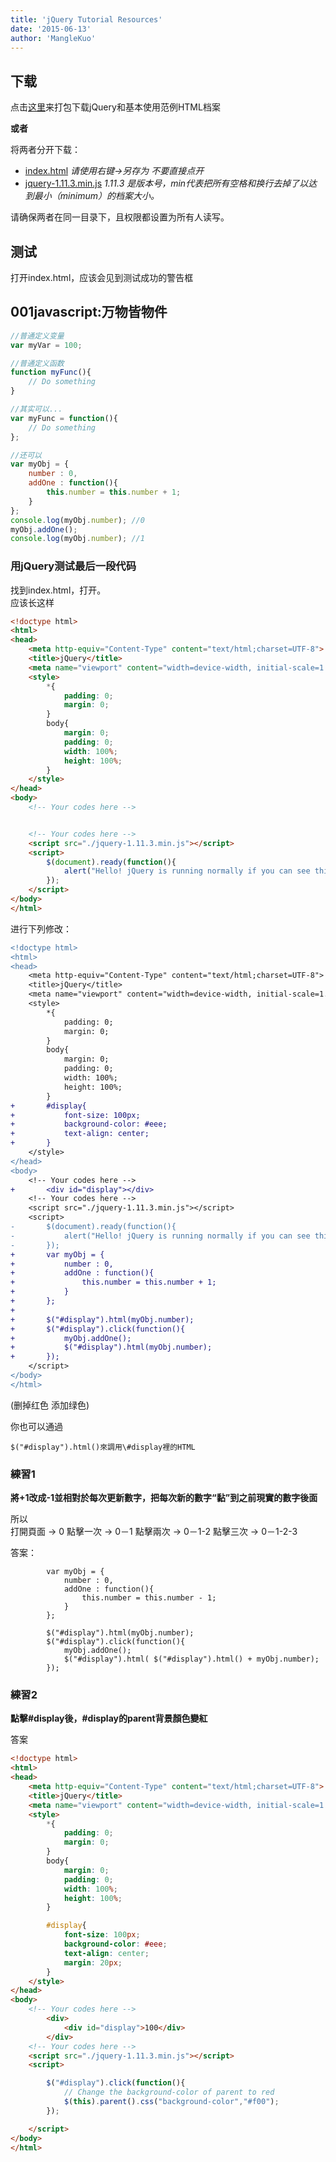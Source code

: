 ```yaml
---
title: 'jQuery Tutorial Resources'
date: '2015-06-13'
author: 'MangleKuo'
---
```


## 下载

点击[这里](../file/files/jquery-tutorial-resources.zip)来打包下载jQuery和基本使用范例HTML档案

**或者**

将两者分开下载：

+ [index.html](../file/files/jquery-tutorial-resources/index.html) _请使用右键→另存为 不要直接点开_
+ [jquery-1.11.3.min.js](../file/files/jquery-tutorial-resources/jquery-1.11.3.min.js) _1.11.3 是版本号，min代表把所有空格和换行去掉了以达到最小（minimum）的档案大小。_

请确保两者在同一目录下，且权限都设置为所有人读写。

## 测试

打开index.html，应该会见到测试成功的警告框

## 001javascript:万物皆物件

```javascript
//普通定义变量
var myVar = 100;

//普通定义函数
function myFunc(){
	// Do something
}

//其实可以...
var myFunc = function(){
	// Do something
};

//还可以
var myObj = {
	number : 0,
	addOne : function(){
		this.number = this.number + 1;
	}
};
console.log(myObj.number); //0
myObj.addOne(); 
console.log(myObj.number); //1

```

### 用jQuery测试最后一段代码

找到index.html，打开。  
应该长这样
```html
<!doctype html>
<html>
<head>
	<meta http-equiv="Content-Type" content="text/html;charset=UTF-8">
	<title>jQuery</title>
	<meta name="viewport" content="width=device-width, initial-scale=1.0, maximum-scale=1, user-scalable=no">
    <style>
	    *{
	    	padding: 0;
	    	margin: 0;
	    }
	    body{
	    	margin: 0;
	    	padding: 0;
	    	width: 100%;
	    	height: 100%;
	    }
    </style>
</head>
<body>
	<!-- Your codes here -->


	<!-- Your codes here -->
    <script src="./jquery-1.11.3.min.js"></script>
    <script>
    	$(document).ready(function(){
    		alert("Hello! jQuery is running normally if you can see this!");
    	});
    </script>
</body>
</html>
```
进行下列修改：
```diff
<!doctype html>
<html>
<head>
	<meta http-equiv="Content-Type" content="text/html;charset=UTF-8">
	<title>jQuery</title>
	<meta name="viewport" content="width=device-width, initial-scale=1.0, maximum-scale=1, user-scalable=no">
    <style>
	    *{
	    	padding: 0;
	    	margin: 0;
	    }
	    body{
	    	margin: 0;
	    	padding: 0;
	    	width: 100%;
	    	height: 100%;
	    }
+		#display{
+			font-size: 100px;
+			background-color: #eee;
+			text-align: center;
+		}
    </style>
</head>
<body>
	<!-- Your codes here -->
+		<div id="display"></div>
	<!-- Your codes here -->
    <script src="./jquery-1.11.3.min.js"></script>
    <script>
-    	$(document).ready(function(){
-    		alert("Hello! jQuery is running normally if you can see this!");
-    	});
+		var myObj = {
+			number : 0,
+			addOne : function(){
+				this.number = this.number + 1;
+			}
+		};
+
+		$("#display").html(myObj.number);
+		$("#display").click(function(){
+			myObj.addOne();
+			$("#display").html(myObj.number);
+		});
    </script>
</body>
</html>
```

(删掉红色 添加绿色)

你也可以通過
```
$("#display").html()來調用\#display裡的HTML
```

### 練習1

**將+1改成-1並相對於每次更新數字，把每次新的數字“黏”到之前現實的數字後面**

所以  
打開頁面 → 0
點擊一次 → 0－1
點擊兩次 → 0－1-2
點擊三次 → 0－1-2-3

答案：
```
		var myObj = {
			number : 0,
			addOne : function(){
				this.number = this.number - 1;
			}
		};

		$("#display").html(myObj.number);
		$("#display").click(function(){
			myObj.addOne();
			$("#display").html( $("#display").html() + myObj.number);
		});
```

### 練習2

**點擊#display後，#display的parent背景顏色變紅**

答案

```html
<!doctype html>
<html>
<head>
	<meta http-equiv="Content-Type" content="text/html;charset=UTF-8">
	<title>jQuery</title>
	<meta name="viewport" content="width=device-width, initial-scale=1.0, maximum-scale=1, user-scalable=no">
    <style>
	    *{
	    	padding: 0;
	    	margin: 0;
	    }
	    body{
	    	margin: 0;
	    	padding: 0;
	    	width: 100%;
	    	height: 100%;
	    }

		#display{
			font-size: 100px;
			background-color: #eee;
			text-align: center;
			margin: 20px;
		}
    </style>
</head>
<body>
	<!-- Your codes here -->
		<div>
			<div id="display">100</div>
		</div>
	<!-- Your codes here -->
    <script src="./jquery-1.11.3.min.js"></script>
	<script>

		$("#display").click(function(){
			// Change the background-color of parent to red
			$(this).parent().css("background-color","#f00");
		});

	</script>
</body>
</html>
```
